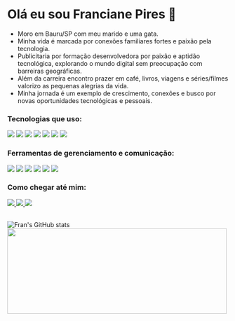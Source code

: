 # Olá eu sou Franciane Pires 👋 
<div>
 <ul>
  <li>Moro em Bauru/SP com meu marido e uma gata.</li>
  <li>Minha vida é marcada por conexões familiares fortes e paixão pela tecnologia. </li>
  <li>Publicitaria por formação desenvolvedora por paixão e aptidão tecnológica, explorando o mundo digital sem preocupação com barreiras geográficas.</li>
  <li>Além da carreira encontro prazer em  café, livros, viagens e séries/filmes valorizo as pequenas alegrias da vida.</li>
  <li>Minha jornada é um exemplo de crescimento, conexões e busco por novas oportunidades tecnológicas e pessoais.</li>
 </ul>
</div>


### Tecnologias que uso: 
<div>
 <img src="https://img.shields.io/badge/HTML5-E34F26?style=for-the-badge&logo=html5&logoColor=white">
 <img src="https://img.shields.io/badge/CSS3-1572B6?style=for-the-badge&logo=css3&logoColor=whit">
 <img src="https://img.shields.io/badge/styled--components-DB7093?style=for-the-badge&logo=styled-components&logoColor=white">
 <img src="https://img.shields.io/badge/Tailwind_CSS-38B2AC?style=for-the-badge&logo=tailwind-css&logoColor=white">
 <img src="https://img.shields.io/badge/JavaScript-323330?style=for-the-badge&logo=javascript&logoColor=F7DF1E">
 <img src="https://img.shields.io/badge/TypeScript-007ACC?style=for-the-badge&logo=typescript&logoColor=white">
 <img src="https://img.shields.io/badge/React-20232A?style=for-the-badge&logo=react&logoColor=61DAFB">
</div>

### Ferramentas de gerenciamento e comunicação:
<div> 
 <img src="https://img.shields.io/badge/Trello-0052CC?style=for-the-badge&logo=trello&logoColor=white">
 <img src="https://img.shields.io/badge/Notion-000000?style=for-the-badge&logo=notion&logoColor=white">
 <img src="https://img.shields.io/badge/Airtable-18BFFF?style=for-the-badge&logo=Airtable&logoColor=white">
 <img src="https://img.shields.io/badge/Figma-F24E1E?style=for-the-badge&logo=figma&logoColor=white">
 <img src="https://img.shields.io/badge/Discord-7289DA?style=for-the-badge&logo=discord&logoColor=white">
 <img src="https://img.shields.io/badge/MySQL-00000F?style=for-the-badge&logo=mysql&logoColor=white">
</div>

### Como chegar até mim: 
<div>
 <a href="mailto:contatofranpires@gmail.com?subject=contato" target="_blank">
  <img src='https://img.shields.io/badge/Gmail-D14836?style=for-the-badge&logo=gmail&logoColor=white'>
 </a>
 <a href="https://www.linkedin.com/in/franciane-pires/" target="_blank">
  <img src="https://img.shields.io/badge/LinkedIn-0077B5?style=for-the-badge&logo=linkedin&logoColor=white">
 </a>
 <a href="https://contate.me/franppires" target="_blank">
  <img src="https://img.shields.io/badge/WhatsApp-25D366?style=for-the-badge&logo=whatsapp&logoColor=white">
 </a>
</div>
<br>

![Fran's GitHub stats](https://github-readme-stats.vercel.app/api?username=Franppires&show_icons=true&theme=radical)
<img height="195px"   width="500px"  src="https://github-readme-stats.vercel.app/api/top-langs/?username=Franppires&layout=compact&langs_count=6&theme=radical"/>




